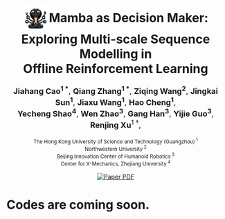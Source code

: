 <br />
<p align="center">
  <h1 align="center">
    <img src="Figs/logo.jpg" alt="Mamba Logo" style="vertical-align: middle; width: 60px; height: auto;">Mamba as Decision Maker:<br />
            Exploring Multi-scale Sequence Modelling in <br />
    Offline Reinforcement Learning
</h1>
  <p align="center" style="font-size: large;">
    <strong>Jiahang Cao<sup>1 *</sup></strong>,
    <strong>Qiang Zhang<sup>1 *</sup></strong>,
    <strong>Ziqing Wang<sup>2</sup></strong>,
    <strong>Jingkai Sun<sup>1</sup></strong>,
    <strong>Jiaxu Wang<sup>1</sup></strong>,
    <strong>Hao Cheng<sup>1</sup></strong>, <br />
    <strong>Yecheng Shao<sup>4</sup></strong>,
    <strong>Wen Zhao<sup>3</sup></strong>,
    <strong>Gang Han<sup>3</sup></strong>,
    <strong>Yijie Guo<sup>3</sup></strong>,
    <strong>Renjing Xu</strong><sup>1 †</sup>,
  </p>
  <p align="center">
  <small>The Hong Kong University of Science and Technology (Guangzhou)<sup> 1</sup></small><br>
  <small>Northwestern University<sup> 2</sup></small><br>
  <small>Beijing Innovation Center of Humanoid Robotics<sup> 3</sup></small><br>
  <small>Center for X-Mechanics, Zhejiang University<sup> 4</sup></small>
  </p>
  <p align="center">
    <a href='http://arxiv.org/abs/2406.02013'>
      <img src='https://img.shields.io/badge/Paper-PDF-red?style=flat&logo=arXiv&logoColor=red' alt='Paper PDF'>
    </a>
  </p>
</p>


# Codes are coming soon.
